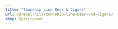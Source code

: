 ```yaml
---
title: "Township Line Beer & Cigars"
url: /drexel-hill/township-line-beer-und-cigars/
shop: Spirituosen
---
```

